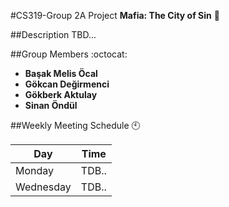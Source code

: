 #CS319-Group 2A Project
__Mafia: The City of Sin__ :city_sunset:

##Description
TBD...

##Group Members :octocat:
 * __Başak Melis Öcal__
 * __Gökcan Değirmenci__
 * __Gökberk Aktulay__
 * __Sinan Öndül__

##Weekly Meeting Schedule :clock10:

Day | Time
------------ | -------------
Monday | TDB..
Wednesday | TDB..

